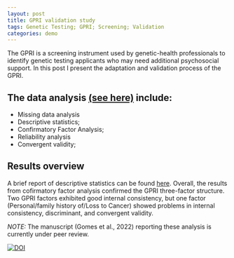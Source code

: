 ```yaml
---
layout: post
title: GPRI validation study
tags: Genetic Testing; GPRI; Screening; Validation
categories: demo
---
```


The GPRI is a screening instrument used by genetic-health professionals to identify genetic testing applicants who may need additional psychosocial support. In this post I present the adaptation and validation process of the GPRI.

## The data analysis [(see here)](https://github.com/tiagodsferreira/together_repo/blob/main/GPRI_syntax.R) include:
- Missing data analysis
- Descriptive statistics;  
- Confirmatory Factor Analysis;
- Reliability analysis
- Convergent validity;

## Results overview
A brief report of descriptive statistics can be found [here](https://github.com/tiagodsferreira/together_repo/blob/5ce3a8515bc4ce1c859463dc1070b9024e40f4ca/DA_report.md). Overall, the results from cofirmatory factor analysis confirmed the GPRI three-factor structure. Two GPRI factors exhibited good internal consistency, but one factor (Personal/family history of/Loss to Cancer) showed problems in internal consistency, discriminant, and convergent validity.

*NOTE:* The manuscript (Gomes et al., 2022) reporting these analysis is currently under peer review.

[![DOI](https://zenodo.org/badge/DOI/10.5281/zenodo.6106770.svg)](https://doi.org/10.5281/zenodo.6106770)
